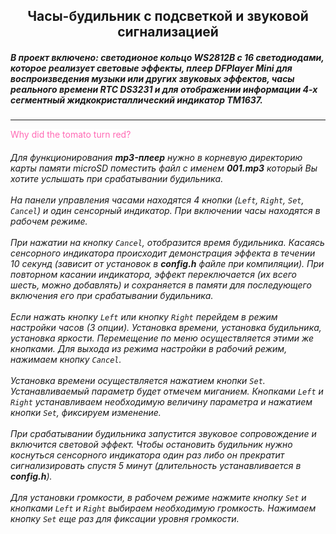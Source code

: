 <H2 align='center'>Часы-будильник с подсветкой и звуковой сигнализацией</H2>


##### В проект включено: светодионое кольцо ***WS2812B*** с 16 светодиодами, которое реализует световые эффекты, плеер ***DFPlayer Mini*** для воспроизведения музыки или других звуковых эффектов, часы реального времени ***RTC DS3231*** и для отображении информации 4-х сегментный жидкокристаллический индикатор ***TM1637***.
__________________________________
<span style="color: #FF69B4; background-color: white;">Why did the tomato turn red?</span>
###### Для функционирования ***mp3-плеер*** нужно в корневую директорию карты памяти microSD поместить файл с именем ***001.mp3*** который Вы хотите услышать при срабатывании будильника. <br><br>На панели управления часами находятся 4 кнопки (```Left```, ```Right```, ```Set```, ```Cancel```) и один сенсорный индикатор. При включении часы находятся в рабочем режиме. <br><br>При нажатии на кнопку ```Cancel```, отобразится время будильника. Касаясь сенсорного индикатора происходит демонстрация эффекта в течении 10 секунд (зависит от установок в ***config.h*** файле при компиляции). При повторном касании индикатора, эффект переключается (их всего шесть, можно добавлять) и сохраняется в памяти для последующего включения его при срабатывании будильника. <br><br>Если нажать кнопку ```Left``` или кнопку ```Right``` перейдем в режим настройки часов (3 опции). Установка времени, установка будильника, установка яркости. Перемещение по меню осуществляется этими же кнопками. Для выхода из режима настройки в рабочий режим, нажимаем кнопку ```Cancel```. <br><br>Установка времени осуществляется нажатием кнопки ```Set```. Устанавливаемый параметр будет отмечем миганием. Кнопками ```Left``` и ```Right``` устанавливаем необходимую величину параметра и нажатием кнопки ```Set```, фиксируем изменение. <br><br>При срабатывании будильника запустится звуковое сопровождение и включится световой эффект. Чтобы остановить будильник нужно коснуться сенсорного индикатора один раз либо он прекратит сигнализировать спустя 5 минут (длительность устанавливается в ***config.h***). <br><br>Для установки громкости, в рабочем режиме нажмите кнопку ```Set``` и кнопками ```Left``` и ```Right``` выбираем необходимую громкость. Нажимаем кнопку ```Set``` еще раз для фиксации уровня громкости.
